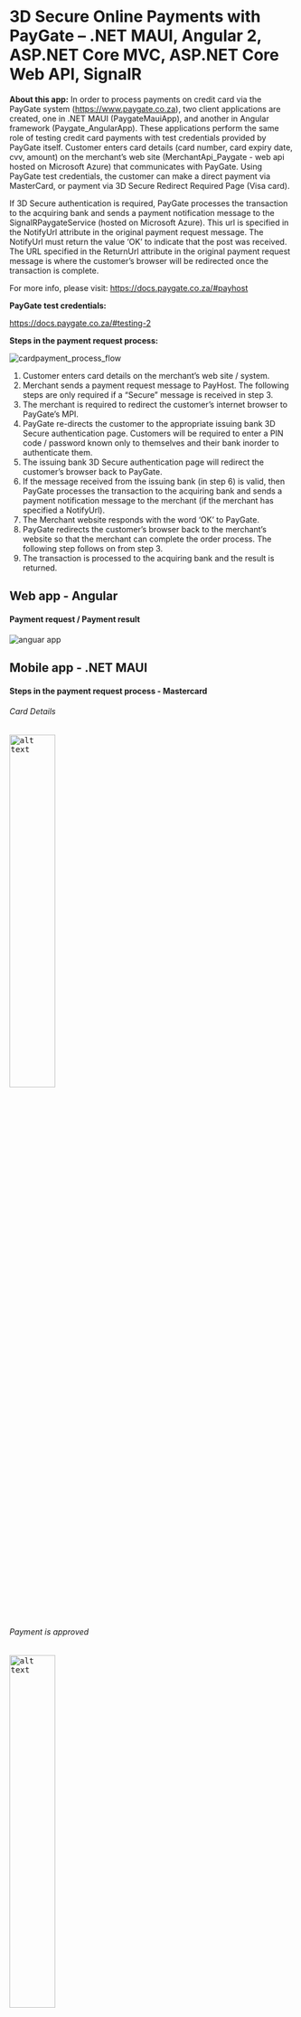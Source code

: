# 3D Secure Online Payments with PayGate – .NET MAUI, Angular 2, ASP.NET Core MVC, ASP.NET Core Web API, SignalR


**About this app:**  In order to process payments on credit card via the PayGate system (https://www.paygate.co.za), two client applications are created, one in .NET MAUI (PaygateMauiApp), and another in Angular framework (Paygate_AngularApp). 
These applications perform the same role of testing credit card payments with test credentials provided by PayGate itself. Customer enters card details (card number, card expiry date, cvv, amount) on the merchant’s web site 
(MerchantApi_Paygate - web api hosted on Microsoft Azure) that communicates with PayGate. Using PayGate test credentials, the customer can make a direct payment
via MasterCard, or payment via 3D Secure Redirect Required Page (Visa card). 

If 3D Secure authentication is required, PayGate processes the transaction to the acquiring bank and sends a payment notification message 
to the SignalRPaygateService (hosted on Microsoft Azure). This url is specified in the NotifyUrl attribute in the original payment request message. 
The NotifyUrl must return the value ‘OK’ to indicate that the post was received. The URL specified in the ReturnUrl attribute 
in the original payment request message is where the customer’s browser will be redirected once the transaction is complete. 

For more info, please visit: https://docs.paygate.co.za/#payhost

**PayGate test credentials:**

https://docs.paygate.co.za/#testing-2 <br />

**Steps in the payment request process:**

![cardpayment_process_flow](https://github.com/BB9086/PayGate/assets/118169200/a3e388dc-c2fe-4c86-b95f-d42fad4d3d68)

1. Customer enters card details on the merchant’s web site / system.
2. Merchant sends a payment request message to PayHost. The following steps are only required if a “Secure” message is received in step 3.
3. The merchant is required to redirect the customer’s internet browser to PayGate’s MPI. 
4. PayGate re-directs the customer to the appropriate issuing bank 3D Secure authentication page. Customers will be required to enter a PIN code / password known only to themselves and their bank inorder to authenticate them.
5. The issuing bank 3D Secure authentication page will redirect the customer’s browser back to PayGate.
6. If the message received from the issuing bank (in step 6) is valid, then PayGate processes the transaction to the acquiring bank and sends a payment notification message to the merchant (if the merchant has specified a NotifyUrl).
7. The Merchant website responds with the word ‘OK’ to PayGate.
8. PayGate redirects the customer’s browser back to the merchant’s website so that the merchant can complete the order process. The following step follows on from step 3.
9. The transaction is processed to the acquiring bank and the result is returned.

## Web app - Angular
#### Payment request / Payment result
![anguar app](https://github.com/BB9086/PayGate/assets/118169200/eb8c12ea-d2e0-45a4-aed3-ea31f7516278)

## Mobile app - .NET MAUI
#### Steps in the payment request process - Mastercard
###### Card Details
<kbd><img src="https://github.com/BB9086/PayGate/assets/118169200/d6b91710-01c0-4d4d-ab92-f0d9749e4081.jpg" alt="alt text" width="40%" height="40%"></kbd><br />
###### Payment is approved
<kbd><img src="https://github.com/BB9086/PayGate/assets/118169200/2f34043b-5991-4123-9d34-dba1af89ee5b.jpg" alt="alt text" width="40%" height="40%"></kbd><br />
#### Steps in the payment request process - Visa card
###### Card Details
<kbd><img src="https://github.com/BB9086/PayGate/assets/118169200/fb60986e-2906-4e8a-8442-2eb1b29fef86.jpg" alt="alt text" width="40%" height="40%"></kbd><br />
###### 3D Secure authentication page
<kbd><img src="https://github.com/BB9086/PayGate/assets/118169200/335e724e-0364-4b02-9ee1-fff8d029364f.jpg" alt="alt text" width="40%" height="40%"></kbd><br />
###### Payment is approved 
<kbd><img src="https://github.com/BB9086/PayGate/assets/118169200/700de3a8-1410-41f0-bc5f-d04ef9fcb9a3.jpg" alt="alt text" width="40%" height="40%"></kbd><br />

